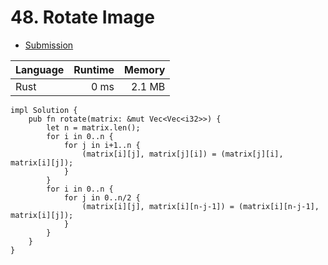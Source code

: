 # 48. Rotate Image
- [Submission](https://leetcode.com/submissions/detail/1259596592/)

| Language | Runtime | Memory |
| :-       |       -:|      -:|
| Rust | 0 ms | 2.1 MB |
```
impl Solution {
    pub fn rotate(matrix: &mut Vec<Vec<i32>>) {
        let n = matrix.len();
        for i in 0..n {
            for j in i+1..n {
                (matrix[i][j], matrix[j][i]) = (matrix[j][i], matrix[i][j]); 
            }
        }
        for i in 0..n {
            for j in 0..n/2 {
                (matrix[i][j], matrix[i][n-j-1]) = (matrix[i][n-j-1], matrix[i][j]); 
            }
        }  
    }
}
```
